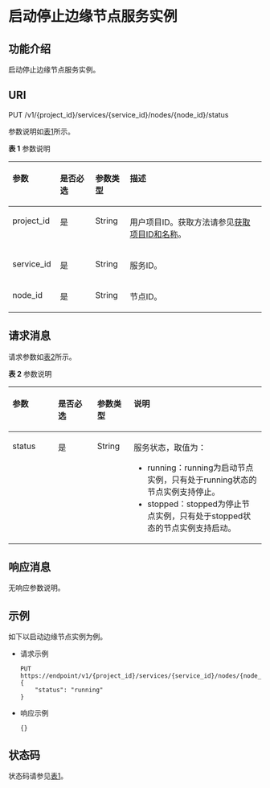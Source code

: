 # 启动停止边缘节点服务实例<a name="modelarts_03_0085"></a>

## 功能介绍<a name="section41427465530"></a>

启动停止边缘节点服务实例。

## URI<a name="section181341535122619"></a>

PUT /v1/\{project\_id\}/services/\{service\_id\}/nodes/\{node\_id\}/status

参数说明如[表1](#table10624434011)所示。

**表 1**  参数说明

<a name="table10624434011"></a>
<table><thead align="left"><tr id="row13653412406"><th class="cellrowborder" valign="top" width="18.811881188118814%" id="mcps1.2.5.1.1"><p id="p8665404020"><a name="p8665404020"></a><a name="p8665404020"></a>参数</p>
</th>
<th class="cellrowborder" valign="top" width="13.950495049504955%" id="mcps1.2.5.1.2"><p id="p46614184018"><a name="p46614184018"></a><a name="p46614184018"></a>是否必选</p>
</th>
<th class="cellrowborder" valign="top" width="13.603960396039605%" id="mcps1.2.5.1.3"><p id="p668154124018"><a name="p668154124018"></a><a name="p668154124018"></a>参数类型</p>
</th>
<th class="cellrowborder" valign="top" width="53.633663366336634%" id="mcps1.2.5.1.4"><p id="p469204194016"><a name="p469204194016"></a><a name="p469204194016"></a>描述</p>
</th>
</tr>
</thead>
<tbody><tr id="row1797617864917"><td class="cellrowborder" valign="top" width="18.811881188118814%" headers="mcps1.2.5.1.1 "><p id="p8780885181639"><a name="p8780885181639"></a><a name="p8780885181639"></a>project_id</p>
</td>
<td class="cellrowborder" valign="top" width="13.950495049504955%" headers="mcps1.2.5.1.2 "><p id="p40163046181639"><a name="p40163046181639"></a><a name="p40163046181639"></a>是</p>
</td>
<td class="cellrowborder" valign="top" width="13.603960396039605%" headers="mcps1.2.5.1.3 "><p id="p31981288181639"><a name="p31981288181639"></a><a name="p31981288181639"></a>String</p>
</td>
<td class="cellrowborder" valign="top" width="53.633663366336634%" headers="mcps1.2.5.1.4 "><p id="p40347522181639"><a name="p40347522181639"></a><a name="p40347522181639"></a>用户项目ID。获取方法请参见<a href="获取项目ID和名称.md">获取项目ID和名称</a>。</p>
</td>
</tr>
<tr id="row870174164011"><td class="cellrowborder" valign="top" width="18.811881188118814%" headers="mcps1.2.5.1.1 "><p id="p372348400"><a name="p372348400"></a><a name="p372348400"></a>service_id</p>
</td>
<td class="cellrowborder" valign="top" width="13.950495049504955%" headers="mcps1.2.5.1.2 "><p id="p19736411406"><a name="p19736411406"></a><a name="p19736411406"></a>是</p>
</td>
<td class="cellrowborder" valign="top" width="13.603960396039605%" headers="mcps1.2.5.1.3 "><p id="p174643403"><a name="p174643403"></a><a name="p174643403"></a>String</p>
</td>
<td class="cellrowborder" valign="top" width="53.633663366336634%" headers="mcps1.2.5.1.4 "><p id="p575194174011"><a name="p575194174011"></a><a name="p575194174011"></a>服务ID。</p>
</td>
</tr>
<tr id="row1626134218363"><td class="cellrowborder" valign="top" width="18.811881188118814%" headers="mcps1.2.5.1.1 "><p id="p182621424363"><a name="p182621424363"></a><a name="p182621424363"></a>node_id</p>
</td>
<td class="cellrowborder" valign="top" width="13.950495049504955%" headers="mcps1.2.5.1.2 "><p id="p10262842193610"><a name="p10262842193610"></a><a name="p10262842193610"></a>是</p>
</td>
<td class="cellrowborder" valign="top" width="13.603960396039605%" headers="mcps1.2.5.1.3 "><p id="p32621342113612"><a name="p32621342113612"></a><a name="p32621342113612"></a>String</p>
</td>
<td class="cellrowborder" valign="top" width="53.633663366336634%" headers="mcps1.2.5.1.4 "><p id="p1826264217367"><a name="p1826264217367"></a><a name="p1826264217367"></a>节点ID。</p>
</td>
</tr>
</tbody>
</table>

## 请求消息<a name="section71456147333"></a>

请求参数如[表2](#table53141014174112)所示。

**表 2**  参数说明

<a name="table53141014174112"></a>
<table><thead align="left"><tr id="row931791424111"><th class="cellrowborder" valign="top" width="18%" id="mcps1.2.5.1.1"><p id="p20317131484110"><a name="p20317131484110"></a><a name="p20317131484110"></a>参数</p>
</th>
<th class="cellrowborder" valign="top" width="15.479999999999999%" id="mcps1.2.5.1.2"><p id="p6318121417411"><a name="p6318121417411"></a><a name="p6318121417411"></a>是否必选</p>
</th>
<th class="cellrowborder" valign="top" width="14.44%" id="mcps1.2.5.1.3"><p id="p19319191484116"><a name="p19319191484116"></a><a name="p19319191484116"></a>参数类型</p>
</th>
<th class="cellrowborder" valign="top" width="52.080000000000005%" id="mcps1.2.5.1.4"><p id="p932091444114"><a name="p932091444114"></a><a name="p932091444114"></a>说明</p>
</th>
</tr>
</thead>
<tbody><tr id="row232141424118"><td class="cellrowborder" valign="top" width="18%" headers="mcps1.2.5.1.1 "><p id="p1632231415415"><a name="p1632231415415"></a><a name="p1632231415415"></a>status</p>
</td>
<td class="cellrowborder" valign="top" width="15.479999999999999%" headers="mcps1.2.5.1.2 "><p id="p16323814184116"><a name="p16323814184116"></a><a name="p16323814184116"></a>是</p>
</td>
<td class="cellrowborder" valign="top" width="14.44%" headers="mcps1.2.5.1.3 "><p id="p193241314174120"><a name="p193241314174120"></a><a name="p193241314174120"></a>String</p>
</td>
<td class="cellrowborder" valign="top" width="52.080000000000005%" headers="mcps1.2.5.1.4 "><p id="p1841984765211"><a name="p1841984765211"></a><a name="p1841984765211"></a>服务状态，取值为：</p>
<a name="ul6921649145213"></a><a name="ul6921649145213"></a><ul id="ul6921649145213"><li>running：running为启动节点实例，只有处于running状态的节点实例支持停止。</li><li>stopped：stopped为停止节点实例，只有处于stopped状态的节点实例支持启动。</li></ul>
</td>
</tr>
</tbody>
</table>

## 响应消息<a name="section54078976"></a>

无响应参数说明。

## 示例<a name="section1810193414711"></a>

如下以启动边缘节点实例为例。

-   请求示例

    ```
    PUT    https://endpoint/v1/{project_id}/services/{service_id}/nodes/{node_id}/status
    {
        "status": "running"
    }
    ```


-   响应示例

    ```
    {}
    ```


## 状态码<a name="section16948739"></a>

状态码请参见[表1](状态码.md#table1450010510213)。

